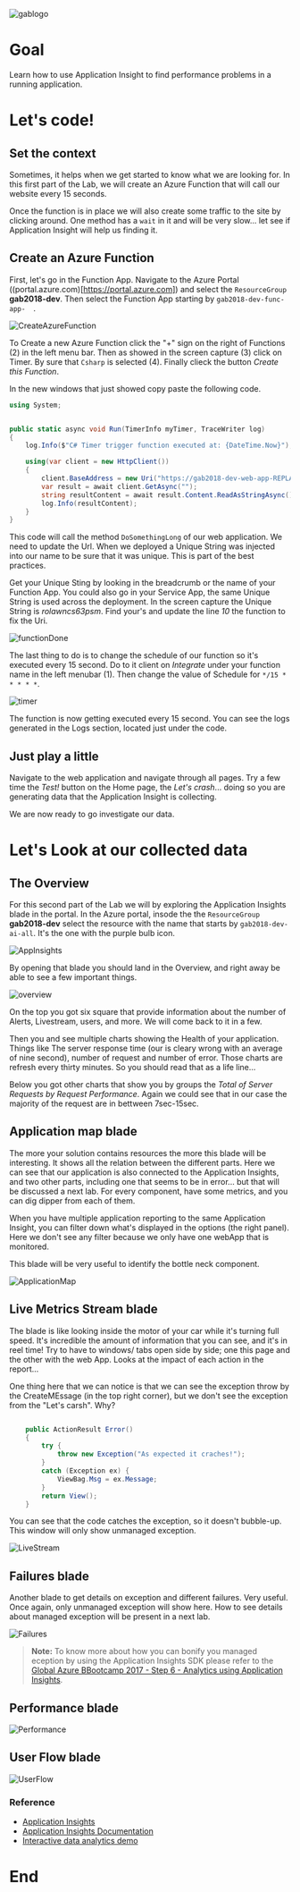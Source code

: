 ![gablogo][gablogo]
# Goal
Learn how to use Application Insight to find performance problems in a running application.

# Let's code!

## Set the context

Sometimes, it helps when we get started to know what we are looking for. In this first part of the Lab, we will create an Azure Function that will call our website every 15 seconds.  

Once the function is in place we will also create some traffic to the site by clicking around. One method has a `wait` in it and will be very slow... let see if Application Insight will help us finding it. 

## Create an Azure Function

First, let's go in the Function App. Navigate to the Azure Portal ((portal.azure.com)[https://portal.azure.com]) and select the `ResourceGroup` **gab2018-dev**. Then select the Function App starting by `gab2018-dev-func-app-  `.

![CreateAzureFunction][CreateAzureFunction]

To Create a new Azure Function click the "+" sign on the right of Functions (2) in the left menu bar. Then as showed in the screen capture (3) click on Timer. By sure that `Csharp` is selected (4). Finally clieck the button *Create this Function*. 

In the new windows that just showed copy paste the following code.

```csharp
using System;


public static async void Run(TimerInfo myTimer, TraceWriter log)
{
    log.Info($"C# Timer trigger function executed at: {DateTime.Now}");

    using(var client = new HttpClient())
    {
        client.BaseAddress = new Uri("https://gab2018-dev-web-app-REPLACE_BY_YOUR_UNIQUE_STRING.azurewebsites.net/home/DoSomethingLong");
        var result = await client.GetAsync("");
        string resultContent = await result.Content.ReadAsStringAsync();
        log.Info(resultContent);
    }
}

```

This code will call the method `DoSomethingLong` of our web application. We need to update the Url. When we deployed a Unique String was injected into our name to be sure that it was unique. This is part of the best practices. 

Get your Unique Sting by looking in the breadcrumb or the name of your Function App. You could also go in your Service App, the same Unique String is used across the deployment. In the screen capture the Unique String is *rolawncs63psm*. Find your's and update the line *10* the  function to fix the Uri.

![functionDone][functionDone]

The last thing to do is to change the schedule of our function so it's executed every 15 second.  Do to it client on *Integrate* under your function name in the left menubar (1). Then change the value of Schedule for `*/15 * * * * *`.

![timer][timer]

The function is now getting executed every 15 second. You can see the logs generated in the Logs section, located just under the code.

## Just play a little

Navigate to the web application and navigate through all pages. Try a few time the *Test!* button on the Home page, the *Let's crash*... doing so you are generating data that the Application Insight is collecting.

We are now ready to go investigate our data.

# Let's Look at our collected data

## The Overview 

For this second part of the Lab we will by exploring the Application Insights blade in the portal. In the Azure portal, insode the the `ResourceGroup` **gab2018-dev** select the resource with the name that starts by `gab2018-dev-ai-all`. It's the one with the purple bulb icon.

![AppInsights][AppInsights]

By opening that blade you should land in the Overview, and right away be able to see a few important things.

![overview][overview]

On the top you got six square that provide information about the number of Alerts, Livestream, users, and more. We will come back to it in a few.

Then you and see multiple charts showing the Health of your application. Things like The server response time (our is cleary wrong with an average of nine second), number of request and number of error.  Those charts are refresh every thirty minutes. So you should read that as a life line... 

Below you got other charts that show you by groups the *Total of Server Requests by Request Performance*.  Again we could see that in our case the majority of the request are in bettween 7sec-15sec.

## Application map blade

The more your solution contains resources the more this blade will be interesting. It shows all the relation between the different parts.   Here we can see that our application is also connected to the Application Insights, and two other parts, including one that seems to be in error... but that will be discussed a next lab.  For every component,  have some metrics, and you can dig dipper from each of them. 

When you have multiple application reporting to the same  Application Insight, you can filter down what's displayed in the options (the right panel). Here we don't see any filter because we only have one webApp that is monitored. 

This blade will be very useful to identify the bottle neck component.

![ApplicationMap][ApplicationMap]

## Live Metrics Stream blade

The blade is like looking inside the motor of your car while it's turning full speed.  It's incredible the amount of information that you can see, and it's in reel time!  Try to have to windows/ tabs open side by side; one this page and the other with the web App. Looks at the impact of each action in the report...

One thing here that we can notice is that we can see the exception throw by the CreateMEssage (in the top right corner), but we don't see the exception from the  "Let's carsh". Why? 

```csharp

    public ActionResult Error()
    {
        try {
            throw new Exception("As expected it craches!");
        }
        catch (Exception ex) {
            ViewBag.Msg = ex.Message;
        }
        return View();
    }

```
You can see that the code catches the exception, so it doesn't bubble-up.  This window will only show unmanaged exception.  

![LiveStream][LiveStream]

## Failures blade

Another blade to get details on exception and different failures. Very useful. Once again, only unmanaged exception will show here. How to see details about managed exception will be present in a next lab.

![Failures][Failures]

> **Note:**
> To know more about how you can bonify you managed eception by using the Application Insights SDK please refer to the [Global Azure BBootcamp 2017 - Step 6 - Analytics using Application Insights](https://github.com/MSDEVMTL/2017-04-22-GlobalAzureBootcamp2017/tree/master/Step%206%20-%20Analytics%20using%20Application%20Insights).

## Performance blade

![Performance][Performance]

## User Flow blade

![UserFlow][UserFlow]

### Reference

* [Application Insights](https://azure.microsoft.com/en-us/services/application-insights/)
* [Application Insights Documentation](https://docs.microsoft.com/en-us/azure/application-insights/)
* [Interactive data analytics demo](https://analytics.applicationinsights.io/demo)


# End


[gablogo]: ../media/logo-2018-500x444.png "Global Azure Bootcamp logo"
[CreateAzureFunction]: media/CreateAzureFunction.png "Create Azure Function"
[timer]: media/timer.png "Schedule Setting"
[functionDone]: media/functionDone.png "Function Done"
[overview]: media/overview.png "Overview  Application Insights blade"
[AppInsights]: media/AppInsights.png "Application Insight Resource"
[ApplicationMap]: media/ApplicationMap.png "Application Map blade"
[LiveStream]: media/LiveStream.png "Live Stream blade"
[Failures]: media/Failures.png "Failures blade"
[Performance]: media/Performance.png "Performance blade"
[UserFlow]: media/UserFlow.png "User Flow blade"